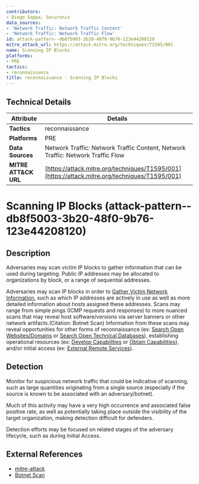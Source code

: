 ```yaml
---
contributors:
- Diego Sappa, Securonix
data_sources:
- 'Network Traffic: Network Traffic Content'
- 'Network Traffic: Network Traffic Flow'
id: attack-pattern--db8f5003-3b20-48f0-9b76-123e44208120
mitre_attack_url: https://attack.mitre.org/techniques/T1595/001
name: Scanning IP Blocks
platforms:
- PRE
tactics:
- reconnaissance
title: reconnaissance - Scanning IP Blocks
---
```


## Technical Details

| Attribute | Details |
|-----------|----------|
| **Tactics** | reconnaissance |
| **Platforms** | PRE |
| **Data Sources** | Network Traffic: Network Traffic Content, Network Traffic: Network Traffic Flow |
| **MITRE ATT&CK URL** | [https://attack.mitre.org/techniques/T1595/001](https://attack.mitre.org/techniques/T1595/001) |

# Scanning IP Blocks (attack-pattern--db8f5003-3b20-48f0-9b76-123e44208120)

## Description
Adversaries may scan victim IP blocks to gather information that can be used during targeting. Public IP addresses may be allocated to organizations by block, or a range of sequential addresses.

Adversaries may scan IP blocks in order to [Gather Victim Network Information](https://attack.mitre.org/techniques/T1590), such as which IP addresses are actively in use as well as more detailed information about hosts assigned these addresses. Scans may range from simple pings (ICMP requests and responses) to more nuanced scans that may reveal host software/versions via server banners or other network artifacts.(Citation: Botnet Scan) Information from these scans may reveal opportunities for other forms of reconnaissance (ex: [Search Open Websites/Domains](https://attack.mitre.org/techniques/T1593) or [Search Open Technical Databases](https://attack.mitre.org/techniques/T1596)), establishing operational resources (ex: [Develop Capabilities](https://attack.mitre.org/techniques/T1587) or [Obtain Capabilities](https://attack.mitre.org/techniques/T1588)), and/or initial access (ex: [External Remote Services](https://attack.mitre.org/techniques/T1133)).

## Detection
Monitor for suspicious network traffic that could be indicative of scanning, such as large quantities originating from a single source (especially if the source is known to be associated with an adversary/botnet).

Much of this activity may have a very high occurrence and associated false positive rate, as well as potentially taking place outside the visibility of the target organization, making detection difficult for defenders.

Detection efforts may be focused on related stages of the adversary lifecycle, such as during Initial Access.

## External References
- [mitre-attack](https://attack.mitre.org/techniques/T1595/001)
- [Botnet Scan](https://www.caida.org/publications/papers/2012/analysis_slash_zero/analysis_slash_zero.pdf)
